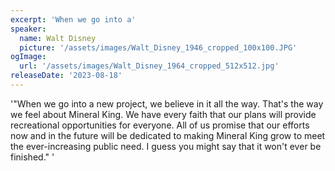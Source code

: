 ```yaml
---
excerpt: 'When we go into a'
speaker:
  name: Walt Disney
  picture: '/assets/images/Walt_Disney_1946_cropped_100x100.JPG'
ogImage:
  url: '/assets/images/Walt_Disney_1964_cropped_512x512.jpg'
releaseDate: '2023-08-18'
---
```


'"When we go into a new project, we believe in it all the way. That's the way we feel about Mineral King. We have every faith that our plans will provide recreational opportunities for everyone. All of us promise that our efforts now and in the future will be dedicated to making Mineral King grow to meet the ever-increasing public need. I guess you might say that it won't ever be finished."'

